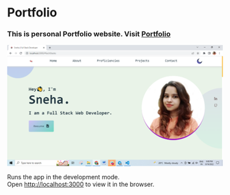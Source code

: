 # Portfolio

### This is personal Portfolio website. Visit [Portfolio](https://sneha052022-portfolio.netlify.app/)

![](/src/assets/img2.png)

Runs the app in the development mode.\
Open [http://localhost:3000](http://localhost:3000) to view it in the browser.
